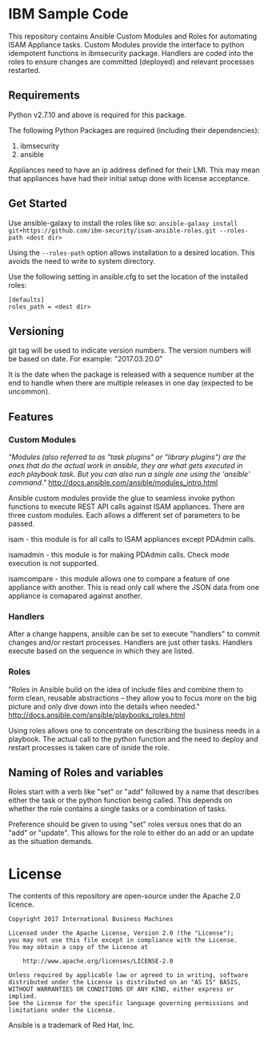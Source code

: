 # IBM Sample Code

This repository contains Ansible Custom Modules and Roles for automating ISAM Appliance tasks. Custom Modules provide the
interface to python idempotent functions in ibmsecurity package. Handlers are coded into the roles to ensure changes are
committed (deployed) and relevant processes restarted.

## Requirements

Python v2.7.10 and above is required for this package.

The following Python Packages are required (including their dependencies):
1. ibmsecurity
2. ansible

Appliances need to have an ip address defined for their LMI. This may mean that appliances have had their initial setup
done with license acceptance.

## Get Started
Use ansible-galaxy to install the roles like so:
`ansible-galaxy install git+https://github.com/ibm-security/isam-ansible-roles.git --roles-path <dest dir>`

Using the `--roles-path` option allows installation to a desired location. This avoids the need to write to system
directory.

Use the following setting in ansible.cfg to set the location of the installed roles:
```
[defaults]
roles_path = <dest dir>
```

## Versioning

git tag will be used to indicate version numbers. The version numbers will be based on date. For example: "2017.03.20.0"

It is the date when the package is released with a sequence number at the end to handle when there are
multiple releases in one day (expected to be uncommon).

## Features

### Custom Modules
_"Modules (also referred to as "task plugins" or "library plugins") are the ones that do the actual work in ansible,
they are what gets executed in each playbook task. But you can also run a single one using the 'ansible' command."_
http://docs.ansible.com/ansible/modules_intro.html

Ansible custom modules provide the glue to seamless invoke python functions to execute REST API calls against ISAM
appliances. There are three custom modules. Each allows a different set of parameters to be passed.

isam - this module is for all calls to ISAM appliances except PDAdmin calls.

isamadmin - this module is for making PDAdmin calls. Check mode execution is not supported.

isamcompare - this module allows one to compare a feature of one appliance with another. This is read only call where
the JSON data from one appliance is comapared against another.

### Handlers
After a change happens, ansible can be set to execute "handlers" to commit changes and/or restart processes. Handlers
are just other tasks. Handlers execute based on the sequence in which they are listed.

### Roles
"Roles in Ansible build on the idea of include files and combine them to form clean, reusable abstractions – they allow
you to focus more on the big picture and only dive down into the details when needed."
http://docs.ansible.com/ansible/playbooks_roles.html

Using roles allows one to concentrate on describing the business needs in a playbook. The actual call to the python
function and the need to deploy and restart processes is taken care of isnide the role.

## Naming of Roles and variables
Roles start with a verb like "set" or "add" followed by a name that describes either the task or the python function
being called. This depends on whether the role contains a single tasks or a combination of tasks.

Preference should be given to using "set" roles versus ones that do an "add" or "update". This allows for the role to
either do an add or an update as the situation demands.

# License

The contents of this repository are open-source under the Apache 2.0 licence.

```
Copyright 2017 International Business Machines

Licensed under the Apache License, Version 2.0 (the "License");
you may not use this file except in compliance with the License.
You may obtain a copy of the License at

    http://www.apache.org/licenses/LICENSE-2.0

Unless required by applicable law or agreed to in writing, software
distributed under the License is distributed on an "AS IS" BASIS,
WITHOUT WARRANTIES OR CONDITIONS OF ANY KIND, either express or implied.
See the License for the specific language governing permissions and
limitations under the License.
```

Ansible is a trademark of Red Hat, Inc.
